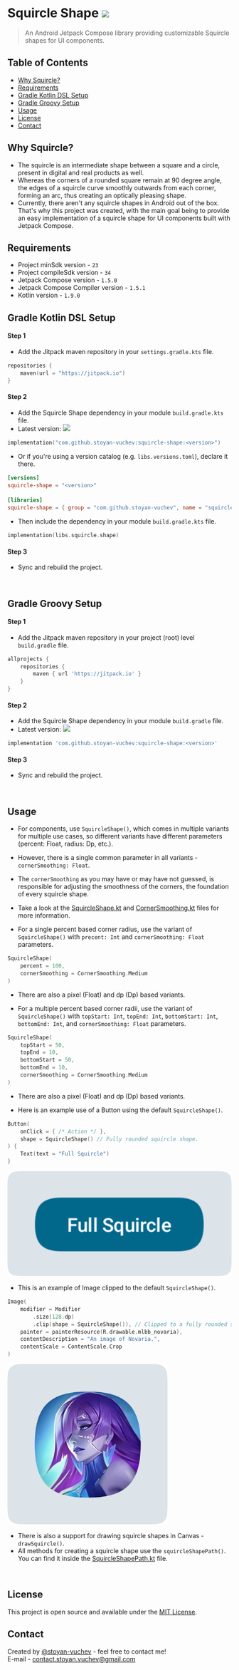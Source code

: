 # Squircle Shape [![](https://jitpack.io/v/stoyan-vuchev/squircle-shape.svg)](https://jitpack.io/#stoyan-vuchev/squircle-shape)

> An Android Jetpack Compose library providing customizable Squircle shapes for UI components.

## Table of Contents

* [Why Squircle?](#why-squircle)
* [Requirements](#requirements)
* [Gradle Kotlin DSL Setup](#gradle-kotlin-dsl-setup)
* [Gradle Groovy Setup](#gradle-groovy-setup)
* [Usage](#usage)
* [License](#license)
* [Contact](#contact)

## Why Squircle?

- The squircle is an intermediate shape between a square and a circle, present in digital and real
  products as well.
- Whereas the corners of a rounded square remain at 90 degree angle, the edges of a squircle curve
  smoothly outwards from each corner, forming an arc, thus creating an optically pleasing shape.
- Currently, there aren't any squircle shapes in Android out of the box. That's why this project was
  created, with the main goal being to provide an easy implementation of a squircle shape for UI
  components built with Jetpack Compose.

## Requirements

- Project minSdk version - `23`
- Project compileSdk version - `34`
- Jetpack Compose version - `1.5.0`
- Jetpack Compose Compiler version - `1.5.1`
- Kotlin version - `1.9.0`

## Gradle Kotlin DSL Setup

#### Step 1

* Add the Jitpack maven repository in your `settings.gradle.kts` file.

```kotlin
repositories {
    maven(url = "https://jitpack.io")
}
```

#### Step 2

* Add the Squircle Shape dependency in your module `build.gradle.kts` file.
* Latest version: [![](https://jitpack.io/v/stoyan-vuchev/squircle-shape.svg)](https://jitpack.io/#stoyan-vuchev/squircle-shape)

```kotlin
implementation("com.github.stoyan-vuchev:squircle-shape:<version>")
```

* Or if you're using a version catalog (e.g. `libs.versions.toml`), declare it there.

```toml
[versions]
squircle-shape = "<version>"

[libraries]
squircle-shape = { group = "com.github.stoyan-vuchev", name = "squircle-shape", version.ref = "squircle-shape" }
```

* Then include the dependency in your module `build.gradle.kts` file.

```kotlin
implementation(libs.squircle.shape)
```

#### Step 3

* Sync and rebuild the project.

<br/>

## Gradle Groovy Setup

#### Step 1

* Add the Jitpack maven repository in your project (root) level `build.gradle` file.

```groovy
allprojects {
    repositories {
        maven { url 'https://jitpack.io' }
    }
}
```

#### Step 2

* Add the Squircle Shape dependency in your module `build.gradle` file.
* Latest version: [![](https://jitpack.io/v/stoyan-vuchev/squircle-shape.svg)](https://jitpack.io/#stoyan-vuchev/squircle-shape)

```groovy
implementation 'com.github.stoyan-vuchev:squircle-shape:<version>'
```

#### Step 3

* Sync and rebuild the project.

<br/>

## Usage

* For components, use `SquircleShape()`, which comes in multiple variants for multiple use cases, so
  different variants have different parameters (percent: Float, radius: Dp, etc.).
* However, there is a single common parameter in all variants - `cornerSmoothing: Float`.
* The `cornerSmoothing` as you may have or may have not guessed, is responsible for adjusting the
  smoothness of the corners, the foundation of every squircle shape.


* Take a look at the [SquircleShape.kt](/squircle-shape/src/main/kotlin/sv/lib/squircleshape/SquircleShape.kt) and [CornerSmoothing.kt](/squircle-shape/src/main/kotlin/sv/lib/squircleshape/CornerSmoothing.kt) files for more information.


* For a single percent based corner radius, use the variant of `SquircleShape()` with `precent: Int`
  and `cornerSmoothing: Float` parameters.

```kotlin
SquircleShape(
    percent = 100,
    cornerSmoothing = CornerSmoothing.Medium
)
```

* There are also a pixel (Float) and dp (Dp) based variants.


* For a multiple percent based corner radii, use the variant of `SquircleShape()`
  with `topStart: Int`, `topEnd: Int`, `bottomStart: Int`, `bottomEnd: Int`,
  and `cornerSmoothing: Float` parameters.

```kotlin
SquircleShape(
    topStart = 50,
    topEnd = 10,
    bottomStart = 50,
    bottomEnd = 10,
    cornerSmoothing = CornerSmoothing.Medium
)
```

* There are also a pixel (Float) and dp (Dp) based variants.


* Here is an example use of a Button using the default `SquircleShape()`.

```kotlin
Button(
    onClick = { /* Action */ },
    shape = SquircleShape() // Fully rounded squircle shape.
) {
    Text(text = "Full Squircle")
}
```

![Button with Full Squircle shape.](./readme_images/full_squircle.png)

* This is an example of Image clipped to the default `SquircleShape()`.

```kotlin
Image(
    modifier = Modifier
        .size(128.dp)
        .clip(shape = SquircleShape()), // Clipped to a fully rounded squircle shape.
    painter = painterResource(R.drawable.mlbb_novaria),
    contentDescription = "An image of Novaria.",
    contentScale = ContentScale.Crop
)
```

![A portrait image of Novaria from MLBB clipped to a Squircle shape.](./readme_images/mlbb_novaria.png)

* There is also a support for drawing squircle shapes in Canvas - `drawSquircle()`.
* All methods for creating a squircle shape use the `squircleShapePath()`. You can find it inside
  the [SquircleShapePath.kt](/squircle-shape/src/main/kotlin/sv/lib/squircleshape/SquircleShapePath.kt)
  file.

<br/>

## License

This project is open source and available under the [MIT License](./LICENSE).

## Contact

Created by [@stoyan-vuchev](https://github.com/stoyan-vuchev/) - feel free to contact me! <br/>
E-mail - [contact.stoyan.vuchev@gmail.com](mailto://contact.stoyan.vuchev@gmail.com)